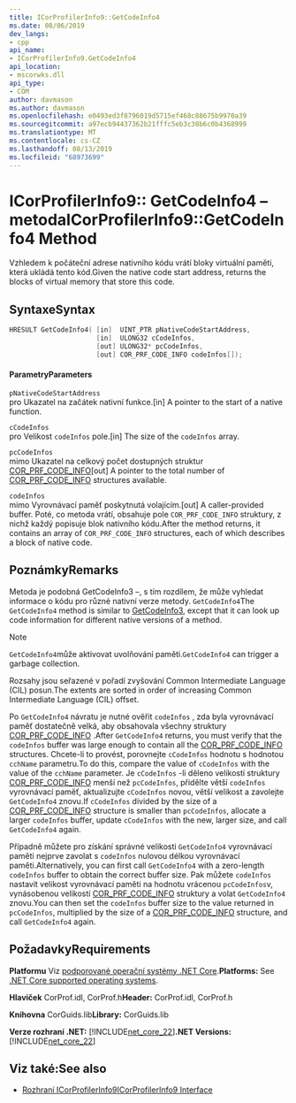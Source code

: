 ```yaml
---
title: ICorProfilerInfo9::GetCodeInfo4
ms.date: 08/06/2019
dev_langs:
- cpp
api_name:
- ICorProfilerInfo9.GetCodeInfo4
api_location:
- mscorwks.dll
api_type:
- COM
author: davmason
ms.author: davmason
ms.openlocfilehash: e0493ed3f8796019d5715ef468c88675b9970a39
ms.sourcegitcommit: a97ecb94437362b21fffc5eb3c38b6c0b4368999
ms.translationtype: MT
ms.contentlocale: cs-CZ
ms.lasthandoff: 08/13/2019
ms.locfileid: "68973699"
---
```

# <a name="icorprofilerinfo9getcodeinfo4-method"></a><span data-ttu-id="75a72-102">ICorProfilerInfo9:: GetCodeInfo4 – metoda</span><span class="sxs-lookup"><span data-stu-id="75a72-102">ICorProfilerInfo9::GetCodeInfo4 Method</span></span>
  
 <span data-ttu-id="75a72-103">Vzhledem k počáteční adrese nativního kódu vrátí bloky virtuální paměti, která ukládá tento kód.</span><span class="sxs-lookup"><span data-stu-id="75a72-103">Given the native code start address, returns the blocks of virtual memory that store this code.</span></span>
  
## <a name="syntax"></a><span data-ttu-id="75a72-104">Syntaxe</span><span class="sxs-lookup"><span data-stu-id="75a72-104">Syntax</span></span>  
  
```cpp
HRESULT GetCodeInfo4( [in]  UINT_PTR pNativeCodeStartAddress,
                      [in]  ULONG32 cCodeInfos,
                      [out] ULONG32* pcCodeInfos,
                      [out] COR_PRF_CODE_INFO codeInfos[]);
```  
  
#### <a name="parameters"></a><span data-ttu-id="75a72-105">Parametry</span><span class="sxs-lookup"><span data-stu-id="75a72-105">Parameters</span></span>  
 `pNativeCodeStartAddress`  
 <span data-ttu-id="75a72-106">pro Ukazatel na začátek nativní funkce.</span><span class="sxs-lookup"><span data-stu-id="75a72-106">[in] A pointer to the start of a native function.</span></span>  

 `cCodeInfos`  
 <span data-ttu-id="75a72-107">pro Velikost `codeInfos` pole.</span><span class="sxs-lookup"><span data-stu-id="75a72-107">[in] The size of the `codeInfos` array.</span></span>  
  
 `pcCodeInfos`  
 <span data-ttu-id="75a72-108">mimo Ukazatel na celkový počet dostupných struktur [COR_PRF_CODE_INFO](../../../../docs/framework/unmanaged-api/profiling/cor-prf-code-info-structure.md)</span><span class="sxs-lookup"><span data-stu-id="75a72-108">[out] A pointer to the total number of [COR_PRF_CODE_INFO](../../../../docs/framework/unmanaged-api/profiling/cor-prf-code-info-structure.md) structures available.</span></span>  
  
 `codeInfos`  
 <span data-ttu-id="75a72-109">mimo Vyrovnávací paměť poskytnutá volajícím.</span><span class="sxs-lookup"><span data-stu-id="75a72-109">[out] A caller-provided buffer.</span></span> <span data-ttu-id="75a72-110">Poté, co metoda vrátí, obsahuje pole `COR_PRF_CODE_INFO` struktury, z nichž každý popisuje blok nativního kódu.</span><span class="sxs-lookup"><span data-stu-id="75a72-110">After the method returns, it contains an array of `COR_PRF_CODE_INFO` structures, each of which describes a block of native code.</span></span>  
  
## <a name="remarks"></a><span data-ttu-id="75a72-111">Poznámky</span><span class="sxs-lookup"><span data-stu-id="75a72-111">Remarks</span></span>  
 <span data-ttu-id="75a72-112">Metoda je podobná GetCodeInfo3 –, s tím rozdílem, že může vyhledat informace o kódu pro různé nativní verze metody. [](../../../../docs/framework/unmanaged-api/profiling/icorprofilerinfo4-getcodeinfo3-method.md) `GetCodeInfo4`</span><span class="sxs-lookup"><span data-stu-id="75a72-112">The `GetCodeInfo4` method is similar to [GetCodeInfo3](../../../../docs/framework/unmanaged-api/profiling/icorprofilerinfo4-getcodeinfo3-method.md), except that it can look up code information for different native versions of a method.</span></span>  
  
> [!NOTE]
>  <span data-ttu-id="75a72-113">`GetCodeInfo4`může aktivovat uvolňování paměti.</span><span class="sxs-lookup"><span data-stu-id="75a72-113">`GetCodeInfo4` can trigger a garbage collection.</span></span>
  
 <span data-ttu-id="75a72-114">Rozsahy jsou seřazené v pořadí zvyšování Common Intermediate Language (CIL) posun.</span><span class="sxs-lookup"><span data-stu-id="75a72-114">The extents are sorted in order of increasing Common Intermediate Language (CIL) offset.</span></span>  
  
 <span data-ttu-id="75a72-115">Po `GetCodeInfo4` návratu je nutné ověřit `codeInfos` , zda byla vyrovnávací paměť dostatečně velká, aby obsahovala všechny struktury [COR_PRF_CODE_INFO](../../../../docs/framework/unmanaged-api/profiling/cor-prf-code-info-structure.md) .</span><span class="sxs-lookup"><span data-stu-id="75a72-115">After `GetCodeInfo4` returns, you must verify that the `codeInfos` buffer was large enough to contain all the [COR_PRF_CODE_INFO](../../../../docs/framework/unmanaged-api/profiling/cor-prf-code-info-structure.md) structures.</span></span> <span data-ttu-id="75a72-116">Chcete-li to provést, porovnejte `cCodeInfos` hodnotu s hodnotou `cchName` parametru.</span><span class="sxs-lookup"><span data-stu-id="75a72-116">To do this, compare the value of `cCodeInfos` with the value of the `cchName` parameter.</span></span> <span data-ttu-id="75a72-117">Je `cCodeInfos` -li děleno velikostí struktury [COR_PRF_CODE_INFO](../../../../docs/framework/unmanaged-api/profiling/cor-prf-code-info-structure.md) menší než `pcCodeInfos`, přidělte větší `codeInfos` vyrovnávací paměť, aktualizujte `cCodeInfos` novou, větší velikost a zavolejte `GetCodeInfo4` znovu.</span><span class="sxs-lookup"><span data-stu-id="75a72-117">If `cCodeInfos` divided by the size of a [COR_PRF_CODE_INFO](../../../../docs/framework/unmanaged-api/profiling/cor-prf-code-info-structure.md) structure is smaller than `pcCodeInfos`, allocate a larger `codeInfos` buffer, update `cCodeInfos` with the new, larger size, and call `GetCodeInfo4` again.</span></span>  
  
 <span data-ttu-id="75a72-118">Případně můžete pro získání správné velikosti `GetCodeInfo4` vyrovnávací paměti nejprve zavolat s `codeInfos` nulovou délkou vyrovnávací paměti.</span><span class="sxs-lookup"><span data-stu-id="75a72-118">Alternatively, you can first call `GetCodeInfo4` with a zero-length `codeInfos` buffer to obtain the correct buffer size.</span></span> <span data-ttu-id="75a72-119">Pak můžete `codeInfos` nastavit velikost vyrovnávací paměti na hodnotu vrácenou `pcCodeInfos`v, vynásobenou velikostí [COR_PRF_CODE_INFO](../../../../docs/framework/unmanaged-api/profiling/cor-prf-code-info-structure.md) struktury a volat `GetCodeInfo4` znovu.</span><span class="sxs-lookup"><span data-stu-id="75a72-119">You can then set the `codeInfos` buffer size to the value returned in `pcCodeInfos`, multiplied by the size of a [COR_PRF_CODE_INFO](../../../../docs/framework/unmanaged-api/profiling/cor-prf-code-info-structure.md) structure, and call `GetCodeInfo4` again.</span></span>   
  

## <a name="requirements"></a><span data-ttu-id="75a72-120">Požadavky</span><span class="sxs-lookup"><span data-stu-id="75a72-120">Requirements</span></span>  
 <span data-ttu-id="75a72-121">**Platformu** Viz [podporované operační systémy .NET Core](../../../core/windows-prerequisites.md#net-core-supported-operating-systems).</span><span class="sxs-lookup"><span data-stu-id="75a72-121">**Platforms:** See [.NET Core supported operating systems](../../../core/windows-prerequisites.md#net-core-supported-operating-systems).</span></span>  
  
 <span data-ttu-id="75a72-122">**Hlaviček** CorProf.idl, CorProf.h</span><span class="sxs-lookup"><span data-stu-id="75a72-122">**Header:** CorProf.idl, CorProf.h</span></span>  
  
 <span data-ttu-id="75a72-123">**Knihovna** CorGuids.lib</span><span class="sxs-lookup"><span data-stu-id="75a72-123">**Library:** CorGuids.lib</span></span>  
  
 <span data-ttu-id="75a72-124">**Verze rozhraní .NET:** [!INCLUDE[net_core_22](../../../../includes/net-core-22-md.md)]</span><span class="sxs-lookup"><span data-stu-id="75a72-124">**.NET Versions:** [!INCLUDE[net_core_22](../../../../includes/net-core-22-md.md)]</span></span> 
  
## <a name="see-also"></a><span data-ttu-id="75a72-125">Viz také:</span><span class="sxs-lookup"><span data-stu-id="75a72-125">See also</span></span>
- [<span data-ttu-id="75a72-126">Rozhraní ICorProfilerInfo9</span><span class="sxs-lookup"><span data-stu-id="75a72-126">ICorProfilerInfo9 Interface</span></span>](../../../../docs/framework/unmanaged-api/profiling/ICorProfilerInfo9-interface.md)

